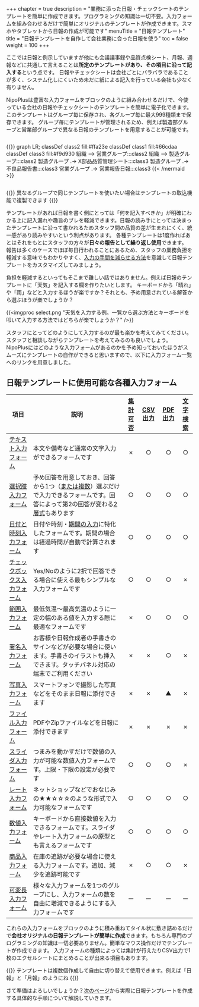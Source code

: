 +++
chapter = true
description = "業務に添った日報・チェックシートのテンプレートを簡単に作成できます。プログラミングの知識は一切不要。入力フォームを組み合わせるだけで簡単にオリジナルのテンプレートが作成できます。スマホやタブレットから日報の作成が可能です"
menuTitle = "日報テンプレート"
title = "日報テンプレートを自作して会社業務に合った日報を使う"
toc = false
weight = 100
+++

ここでは日報と例示していますが他にも会議議事録や品質点検シート、月報、週報などに共通して言えることは**所定のテンプレートがあり、その項目に沿って記入する**という点です。
日報やチェックシートは会社ごとにバラバラであることが多く、システム化しにくいため未だに紙による記入を行っている会社も少なく有りません。  

NipoPlusは豊富な入力フォームをブロックのように組み合わせるだけで、今使っている会社の日報やチェックシートのテンプレートを簡単に電子化できます。このテンプレートはグループ毎に保存され、各グループ毎に最大999種類まで保存できます。
グループ毎にテンプレートが管理されるため、例えば製造部グループと営業部グループで異なる日報のテンプレートを用意することが可能です。

<div style="overflow:scroll">

{{<mermaid align="center">}}
graph LR;
  classDef class2 fill:#ffa23e
  classDef class1 fill:#66cdaa
  classDef class3 fill:#f9d930
  組織 --> 営業グループ:::class2
  組織 --> 製造グループ:::class2
  製造グループ .-> X部品品質管理シート:::class3
  製造グループ .-> 不良品報告書:::class3
  営業グループ .-> 営業報告日報:::class3
{{< /mermaid >}}

</div>

{{<alice pos="right" icon="here">}}
異なるグループで同じテンプレートを使いたい場合はテンプレートの取込機能で複製できます
{{</alice>}}

テンプレートがあれば日報を書く側にとっては「何を記入すべきか」が明確にわかる上に記入漏れや趣旨のブレを軽減できます。日報の読み手にとっては決まったテンプレートに沿って書かれるためスタッフ間の品質の差が生まれにくく、統一感があり読みやすいという利点があります。
各種テンプレートは1度作ればあとはそれをもとにスタッフの方々が**日々の報告として繰り返し使用**できます。
報告は多くのケースでほぼ毎日行われることにあるため、スタッフの業務負担を軽減する意味でもわかりやすく、[入力の手間を減らせる方法](/blog/userfriendly/)を意識して日報テンプレートをカスタマイズしてみましょう。

負担を軽減するといってもそこまで難しい話ではありません。例えば日報のテンプレートに「天気」を記入する欄を作りたいとします。
キーボードから「晴れ」や「雨」などと入力するほうが楽ですか？それとも、予め用意されている解答から選ぶほうが楽でしょうか？

{{<imgproc select.png "天気を入力する例。一覧から選ぶ方法とキーボードを叩いて入力する方法ではどちらが楽でしょうか？" />}}

スタッフにとってどのようにして入力するのが最も楽かを考えてみてください。スタッフと相談しながらテンプレートを考えてみるのも良いでしょう。
NipoPlusにはどのような入力フォームがあるのかを予め知っておいたほうがスムーズにテンプレートの自作ができると思いますので、以下に入力フォーム一覧へのリンクを用意しました。

## 日報テンプレートに使用可能な各種入力フォーム

|項目|説明|[集計可否](/report/totalling/form/)|[CSV出力](/report/totalling/csv/)|[PDF出力](/report/read/pdf/)|[文字検索](/report/read/list/)|
|---|---|:---:|:---:|:---:|:---:|
|[テキスト入力フォーム](/org/groupsetting/template/text/)|本文や備考など通常の文字入力ができるフォームです|✗|○|○|○|
|[選択肢入力フォーム](/org/groupsetting/template/select/)|予め回答を用意しておき、回答から1つ（[または複数](/org/groupsetting/template/select2/)）選ぶだけで入力できるフォームです。回答によって第2の回答が変わる[2層式](/org/groupsetting/template/selectcalc/)もあります|○|○|○|○|
|[日付と時刻入力フォーム](/org/groupsetting/template/datetime/)|日付や時刻・[期間の入力](/org/groupsetting/template/datetimes/)に特化したフォームです。期間の場合は経過時間が自動で計算されます|○|○|○|○|
|[チェックボックス入力フォーム](/org/groupsetting/template/checkbox/)|Yes/Noのように2択で回答できる場合に使える最もシンプルな入力フォームです|○|○|○|✗|
|[範囲入力フォーム](/org/groupsetting/template/range/)|最低気温〜最高気温のように一定の幅のある値を入力する際に最適なフォームです|✗|○|○|○|
|[署名入力フォーム](/org/groupsetting/template/sign/)|お客様や日報作成者の手書きのサインなどが必要な場合に使います。手書きのイラストも挿入できます。タッチパネル対応の端末でご利用ください|✗|✗|○|✗|
|[写真入力フォーム](/org/groupsetting/template/picture/)|スマートフォンで撮影した写真などをそのまま日報に添付できます|✗|✗|▲|✗|
|[ファイル入力フォーム](/org/groupsetting/template/file/)|PDFやZipファイルなどを日報に添付できます|✗|✗|✗|✗|
|[スライダ入力フォーム](/org/groupsetting/template/step/)|つまみを動かすだけで数値の入力が可能な数値入力フォームです。上限・下限の設定が必要です|○|○|○|✗|
|[レート入力フォーム](/org/groupsetting/template/rate/)|ネットショップなどでおなじみの★★☆☆☆のような形式で入力可能なフォームです|○|○|○|○|
|[数値入力フォーム](/org/groupsetting/template/math/)|キーボードから直接数値を入力できるフォームです。スライダやレート入力フォームの原型とも言えるフォームです|○|○|○|○|
|[商品入力フォーム](/org/groupsetting/template/mod/)|在庫の追跡が必要な場合に使える入力フォームです。追加、減少を追跡可能です|✗|○|○|✗|
|[可変長入力フォーム](/org/groupsetting/template/array/)|様々な入力フォームを1つのグループにし、入力フォームの数を自由に増減できるようにする入力フォームです|ー|ー|ー|ー|

これらの入力フォームをブロックのように積み重ねてタイル状に敷き詰めるだけで**会社オリジナルの日報テンプレートが簡単に作成**できます。もちろん専門のプログラミングの知識は一切必要ありません。簡単なマウス操作だけでテンプレートが作成できます。
入力フォームの種類によっては集計が行えたりCSV出力で1枚のエクセルシートにまとめることが出来る項目もあります。

{{<alice pos="right" icon="here">}}
テンプレートは複数個作成して自由に切り替えて使用できます。例えば「日報」と「月報」のようにね
{{</alice>}}

さて準備はよろしいでしょうか？[次のページ](/org/groupsetting/template/make/)から実際に日報テンプレートを作成する具体的な手順について解説していきます。
